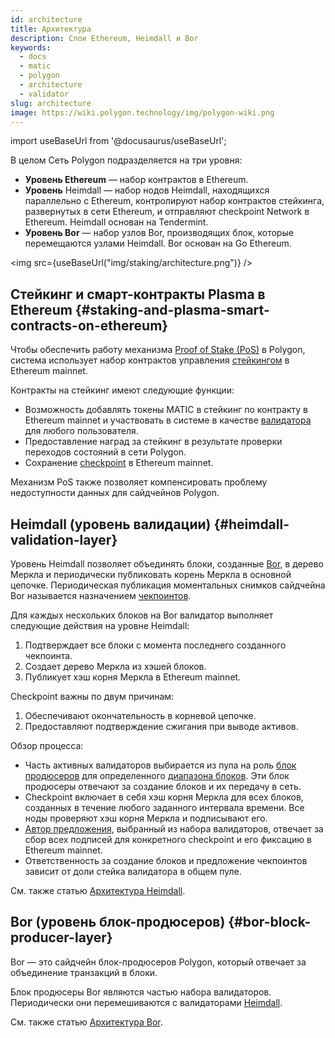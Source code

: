 ```yaml
---
id: architecture
title: Архитектура
description: Слои Ethereum, Heimdall и Bor
keywords:
  - docs
  - matic
  - polygon
  - architecture
  - validator
slug: architecture
image: https://wiki.polygon.technology/img/polygon-wiki.png
---
```

import useBaseUrl from '@docusaurus/useBaseUrl';

В целом Сеть Polygon подразделяется на три уровня:

* **Уровень Ethereum** — набор контрактов в Ethereum.
* **Уровень** Heimdall — набор нодов Heimdall, находящихся параллельно с Ethereum, контролируют набор контрактов стейкинга, развернутых в сети Ethereum, и отправляют checkpoint Network в Ethereum. Heimdall основан на Tendermint.
* **Уровень Bor** — набор узлов Bor, производящих блок, которые перемещаются узлами Heimdall. Bor основан на Go Ethereum.

<img src={useBaseUrl("img/staking/architecture.png")} />

## Стейкинг и смарт-контракты Plasma в Ethereum {#staking-and-plasma-smart-contracts-on-ethereum}

Чтобы обеспечить работу механизма [Proof of Stake (PoS)](/docs/home/polygon-basics/what-is-proof-of-stake) в Polygon, система использует набор контрактов управления [стейкингом](/docs/maintain/glossary.md#staking) в Ethereum mainnet.

Контракты на стейкинг имеют следующие функции:

* Возможность добавлять токены MATIC в стейкинг по контракту в Ethereum mainnet и участвовать в системе в качестве [валидатора](/docs/maintain/glossary.md#validator) для любого пользователя.
* Предоставление наград за стейкинг в результате проверки переходов состояний в сети Polygon.
* Сохранение [checkpoint](/docs/maintain/glossary.md#checkpoint-transaction) в Ethereum mainnet.

Механизм PoS также позволяет компенсировать проблему недоступности данных для сайдчейнов Polygon.

## Heimdall (уровень валидации) {#heimdall-validation-layer}

Уровень Heimdall позволяет объединять блоки, созданные [Bor](/docs/maintain/glossary.md#bor), в дерево Меркла и периодически публиковать корень Меркла в основной цепочке. Периодическая публикация моментальных снимков сайдчейна Bor называется назначением [чекпоинтов](/docs/maintain/glossary.md#checkpoint-transaction).

Для каждых нескольких блоков на Bor валидатор выполняет следующие действия на уровне Heimdall:

1. Подтверждает все блоки с момента последнего созданного чекпоинта.
2. Создает дерево Меркла из хэшей блоков.
3. Публикует хэш корня Меркла в Ethereum mainnet.

Checkpoint важны по двум причинам:

1. Обеспечивают окончательность в корневой цепочке.
2. Предоставляют подтверждение сжигания при выводе активов.

Обзор процесса:

* Часть активных валидаторов выбирается из пула на роль [блок продюсеров](/docs/maintain/glossary.md#block-producer) для определенного [диапазона блоков](/docs/maintain/glossary.md#span). Эти блок продюсеры отвечают за создание блоков и их передачу в сеть.
* Checkpoint включает в себя хэш корня Меркла для всех блоков, созданных в течение любого заданного интервала времени. Все ноды проверяют хэш корня Меркла и подписывают его.
* [Автор предложения](/docs/maintain/glossary.md#proposer), выбранный из набора валидаторов, отвечает за сбор всех подписей для конкретного checkpoint и его фиксацию в Ethereum mainnet.
* Ответственность за создание блоков и предложение чекпоинтов зависит от доли стейка валидатора в общем пуле.

См. также статью [Архитектура Heimdall](/docs/pos/heimdall/overview).

## Bor (уровень блок-продюсеров) {#bor-block-producer-layer}

Bor — это сайдчейн блок-продюсеров Polygon, который отвечает за объединение транзакций в блоки.

Блок продюсеры Bor являются частью набора валидаторов. Периодически они перемешиваются с валидаторами [Heimdall](/docs/maintain/glossary.md#heimdall).

См. также статью [Архитектура Bor](/docs/pos/bor/overview).
